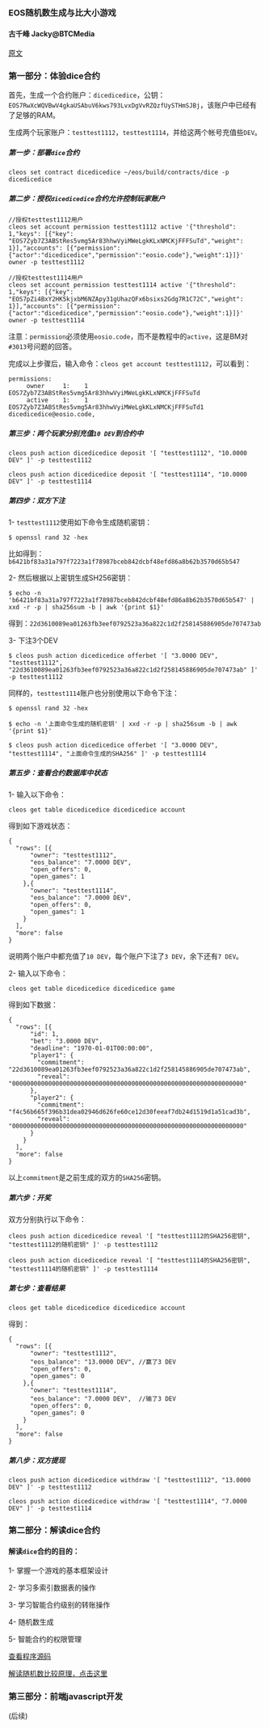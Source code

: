 ### EOS随机数生成与比大小游戏

#### 古千峰 Jacky@BTCMedia

[原文](https://github.com/EOSIO/eos/blob/master/contracts/dice/README.md)

### 第一部分：体验dice合约

首先，生成一个合约账户：`dicedicedice`，公钥：`EOS7RwXcWQVBwV4gkaUSAbuV6kws793LvxDgVvRZQzfUySTHmSJBj`，该账户中已经有了足够的RAM。

生成两个玩家账户：`testtest1112`，`testtest1114`，并给这两个帐号充值些`DEV`。

##### 第一步：部署`dice`合约
```
cleos set contract dicedicedice ~/eos/build/contracts/dice -p dicedicedice
```

##### 第二步：授权`dicedicedice`合约允许控制玩家账户

```
//授权testtest1112用户
cleos set account permission testtest1112 active '{"threshold": 1,"keys": [{"key": "EOS7Zyb7Z3ABStRes5vmg5Ar83hhwVyiMWeLgkKLxNMCKjFFFSuTd","weight": 1}],"accounts": [{"permission":{"actor":"dicedicedice","permission":"eosio.code"},"weight":1}]}' owner -p testtest1112

//授权testtest1114用户
cleos set account permission testtest1114 active '{"threshold": 1,"keys": [{"key": "EOS7pZi4BxY2HK5kjxbM6NZApy31gUhazQFx6bsixs2Gdg7R1C72C","weight": 1}],"accounts": [{"permission":{"actor":"dicedicedice","permission":"eosio.code"},"weight":1}]}' owner -p testtest1114
```

注意：`permission`必须使用`eosio.code`，而不是教程中的`active`，这是BM对`#3013`号问题的回答。

完成以上步骤后，输入命令：`cleos get account testtest1112`，可以看到：

```
permissions:
     owner     1:    1 EOS7Zyb7Z3ABStRes5vmg5Ar83hhwVyiMWeLgkKLxNMCKjFFFSuTd
     active    1:    1 EOS7Zyb7Z3ABStRes5vmg5Ar83hhwVyiMWeLgkKLxNMCKjFFFSuTd1 dicedicedice@eosio.code,
```

##### 第三步：两个玩家分别充值`10 DEV`到合约中
```
cleos push action dicedicedice deposit '[ "testtest1112", "10.0000 DEV" ]' -p testtest1112

cleos push action dicedicedice deposit '[ "testtest1114", "10.0000 DEV" ]' -p testtest1114
```

##### 第四步：双方下注
1- `testtest1112`使用如下命令生成随机密钥：

```
$ openssl rand 32 -hex
```
比如得到：`b6421bf83a31a797f7223a1f78987bceb842dcbf48efd86a8b62b3570d65b547`

2- 然后根据以上密钥生成SH256密钥：

```
$ echo -n 'b6421bf83a31a797f7223a1f78987bceb842dcbf48efd86a8b62b3570d65b547' | xxd -r -p | sha256sum -b | awk '{print $1}'
```
得到：`22d3610089ea01263fb3eef0792523a36a822c1d2f258145886905de707473ab`

3- 下注3个DEV
```
$ cleos push action dicedicedice offerbet '[ "3.0000 DEV", "testtest1112", "22d3610089ea01263fb3eef0792523a36a822c1d2f258145886905de707473ab" ]' -p testtest1112
```

同样的，`testtest1114`账户也分别使用以下命令下注：

```
$ openssl rand 32 -hex

$ echo -n '上面命令生成的随机密钥' | xxd -r -p | sha256sum -b | awk '{print $1}'

$ cleos push action dicedicedice offerbet '[ "3.0000 DEV", "testtest1114", "上面命令生成的SHA256" ]' -p testtest1114
```

##### 第五步：查看合约数据库中状态
1- 输入以下命令：

```
cleos get table dicedicedice dicedicedice account
```
得到如下游戏状态：

```
{
  "rows": [{
      "owner": "testtest1112",
      "eos_balance": "7.0000 DEV",
      "open_offers": 0,
      "open_games": 1
    },{
      "owner": "testtest1114",
      "eos_balance": "7.0000 DEV",
      "open_offers": 0,
      "open_games": 1
    }
  ],
  "more": false
}
```
说明两个账户中都充值了`10 DEV`，每个账户下注了`3 DEV`，余下还有`7 DEV`。

2- 输入以下命令：

```
cleos get table dicedicedice dicedicedice game
```

得到如下数据：

```
{
  "rows": [{
      "id": 1,
      "bet": "3.0000 DEV",
      "deadline": "1970-01-01T00:00:00",
      "player1": {
        "commitment": "22d3610089ea01263fb3eef0792523a36a822c1d2f258145886905de707473ab",
        "reveal": "0000000000000000000000000000000000000000000000000000000000000000"
      },
      "player2": {
        "commitment": "f4c56b665f396b31dea02946d626fe60ce12d30feeaf7db24d1519d1a51cad3b",
        "reveal": "0000000000000000000000000000000000000000000000000000000000000000"
      }
    }
  ],
  "more": false
}
```
以上`commitment`是之前生成的双方的`SHA256`密钥。

##### 第六步：开奖
双方分别执行以下命令：

```
cleos push action dicedicedice reveal '[ "testtest1112的SHA256密钥", "testtest1112的随机密钥" ]' -p testtest1112

cleos push action dicedicedice reveal '[ "testtest1114的SHA256密钥", "testtest1114的随机密钥" ]' -p testtest1114
```

##### 第七步：查看结果
```
cleos get table dicedicedice dicedicedice account
```

得到：

```
{
  "rows": [{
      "owner": "testtest1112",
      "eos_balance": "13.0000 DEV", //赢了3 DEV
      "open_offers": 0,
      "open_games": 0
    },{
      "owner": "testtest1114",
      "eos_balance": "7.0000 DEV",  //输了3 DEV
      "open_offers": 0,
      "open_games": 0
    }
  ],
  "more": false
}
```

##### 第八步：双方提现
```
cleos push action dicedicedice withdraw '[ "testtest1112", "13.0000 DEV" ]' -p testtest1112

cleos push action dicedicedice withdraw '[ "testtest1114", "7.0000 DEV" ]' -p testtest1114
```

### 第二部分：解读dice合约
#### 解读`dice`合约的目的：
1- 掌握一个游戏的基本框架设计

2- 学习多索引数据表的操作

3- 学习智能合约级别的转账操作

4- 随机数生成

5- 智能合约的权限管理

[查看程序源码](https://www.eternum.io/ipfs/QmWSVXGbNJWJgSvP93o1yNL3HcGjbkUvCHeMkMPTs9Qyrr)

[解读随机数比较原理，点击这里](https://github.com/eoshackathon/eos_dapp_development_cn/blob/master/docs/randomization.md)

### 第三部分：前端javascript开发
(后续)

